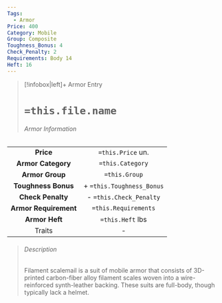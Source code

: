 ```yaml
---
Tags:
  - Armor
Price: 400
Category: Mobile
Group: Composite
Toughness_Bonus: 4
Check_Penalty: 2
Requirements: Body 14
Heft: 16
---
```

> [!infobox|left]+ Armor Entry
> # `=this.file.name`
> ###### Armor Information
|                   |                           |
|:-----------------:|:-------------------------:|
|   **Price**     |     `=this.Price` un.           |
|  **Armor Category**   |     `=this.Category`      |
|    **Armor Group**    |       `=this.Group`       |
|  **Toughness Bonus**  | + `=this.Toughness_Bonus` |
|   **Check Penalty**   |  - `=this.Check_Penalty`  |
| **Armor Requirement** |   `=this.Requirements`    |
|    **Armor Heft**     |     `=this.Heft` lbs      |
|      Traits       |            -               |
> ###### *Description*
> Filament scalemail is a suit of mobile armor that consists of 3D-printed carbon-fiber alloy filament scales woven into a wire-reinforced synth-leather backing. These suits are full-body, though typically lack a helmet. 
